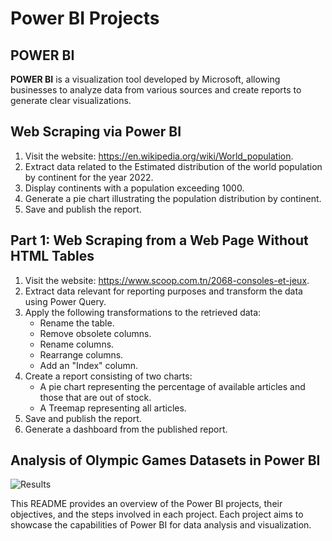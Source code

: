 # Power BI Projects

## POWER BI

**POWER BI** is a visualization tool developed by Microsoft, allowing businesses to analyze data from various sources and create reports to generate clear visualizations.

## Web Scraping via Power BI

1. Visit the website: https://en.wikipedia.org/wiki/World_population.
2. Extract data related to the Estimated distribution of the world population by continent for the year 2022.
3. Display continents with a population exceeding 1000.
4. Generate a pie chart illustrating the population distribution by continent.
5. Save and publish the report.

## Part 1: Web Scraping from a Web Page Without HTML Tables

1. Visit the website: https://www.scoop.com.tn/2068-consoles-et-jeux.
2. Extract data relevant for reporting purposes and transform the data using Power Query.
3. Apply the following transformations to the retrieved data:
   - Rename the table.
   - Remove obsolete columns.
   - Rename columns.
   - Rearrange columns.
   - Add an "Index" column.
4. Create a report consisting of two charts:
   - A pie chart representing the percentage of available articles and those that are out of stock.
   - A Treemap representing all articles.
5. Save and publish the report.
6. Generate a dashboard from the published report.

## Analysis of Olympic Games Datasets in Power BI

![Results](https://user-images.githubusercontent.com/90092910/210092560-ee8c9e0e-aad1-4f70-80bf-1544c7e6a7ed.png)

This README provides an overview of the Power BI projects, their objectives, and the steps involved in each project. Each project aims to showcase the capabilities of Power BI for data analysis and visualization.
